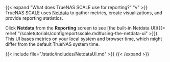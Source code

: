 &NewLine;

{{< expand "What does TrueNAS SCALE use for reporting?" "v" >}}
TrueNAS SCALE uses [Netdata](https://www.netdata.cloud/) to gather metrics, create visualizations, and provide reporting statistics.

Click **Netdata** from the **Reporting** screen to see [the built-in Netdata UI]({{< relref "/scaletutorials/configreportsscale.md#using-the-netdata-ui" >}}).
This UI bases metrics on your local system and browser time, which might differ from the default TrueNAS system time.

{{< include file="/static/includes/NetdataUI.md" >}}
{{< /expand >}}
